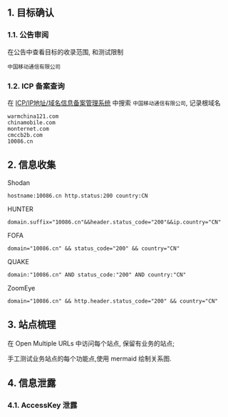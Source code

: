 ## 1. 目标确认

### 1.1. 公告审阅

在公告中查看目标的收录范围, 和测试限制

```
中国移动通信有限公司
```

### 1.2. ICP 备案查询

在 [ICP/IP地址/域名信息备案管理系统](https://beian.miit.gov.cn/) 中搜索 `中国移动通信有限公司`, 记录根域名

```
warmchina121.com
chinamobile.com
monternet.com
cmccb2b.com
10086.cn
```

## 2. 信息收集

Shodan

```
hostname:10086.cn http.status:200 country:CN
```

HUNTER

```
domain.suffix="10086.cn"&&header.status_code="200"&&ip.country="CN"
```

FOFA

```
domain="10086.cn" && status_code="200" && country="CN"
```

QUAKE

```
domain:"10086.cn" AND status_code:"200" AND country:"CN"
```

ZoomEye

```
domain="10086.cn" && http.header.status_code="200" && country="CN"
```

## 3. 站点梳理

在 Open Multiple URLs 中访问每个站点, 保留有业务的站点;

手工测试业务站点的每个功能点,使用 mermaid 绘制关系图.

## 4. 信息泄露

### 4.1. AccessKey 泄露
